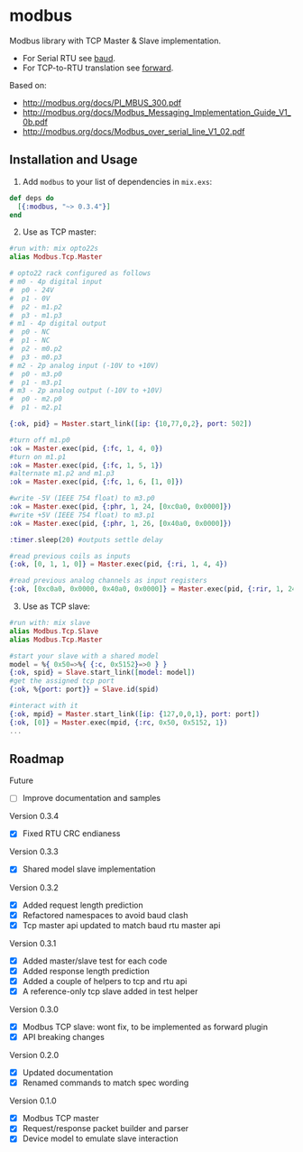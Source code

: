 # modbus

Modbus library with TCP Master & Slave implementation.

- For Serial RTU see [baud](https://github.com/samuelventura/baud).
- For TCP-to-RTU translation see [forward](https://github.com/samuelventura/forward).

Based on:

- http://modbus.org/docs/PI_MBUS_300.pdf
- http://modbus.org/docs/Modbus_Messaging_Implementation_Guide_V1_0b.pdf
- http://modbus.org/docs/Modbus_over_serial_line_V1_02.pdf

## Installation and Usage

1. Add `modbus` to your list of dependencies in `mix.exs`:

  ```elixir
  def deps do
    [{:modbus, "~> 0.3.4"}]
  end
  ```

2. Use as TCP master:

  ```elixir
  #run with: mix opto22s
  alias Modbus.Tcp.Master

  # opto22 rack configured as follows
  # m0 - 4p digital input
  #  p0 - 24V
  #  p1 - 0V
  #  p2 - m1.p2
  #  p3 - m1.p3
  # m1 - 4p digital output
  #  p0 - NC
  #  p1 - NC
  #  p2 - m0.p2
  #  p3 - m0.p3
  # m2 - 2p analog input (-10V to +10V)
  #  p0 - m3.p0
  #  p1 - m3.p1
  # m3 - 2p analog output (-10V to +10V)
  #  p0 - m2.p0
  #  p1 - m2.p1

  {:ok, pid} = Master.start_link([ip: {10,77,0,2}, port: 502])

  #turn off m1.p0
  :ok = Master.exec(pid, {:fc, 1, 4, 0})
  #turn on m1.p1
  :ok = Master.exec(pid, {:fc, 1, 5, 1})
  #alternate m1.p2 and m1.p3
  :ok = Master.exec(pid, {:fc, 1, 6, [1, 0]})

  #write -5V (IEEE 754 float) to m3.p0
  :ok = Master.exec(pid, {:phr, 1, 24, [0xc0a0, 0x0000]})
  #write +5V (IEEE 754 float) to m3.p1
  :ok = Master.exec(pid, {:phr, 1, 26, [0x40a0, 0x0000]})

  :timer.sleep(20) #outputs settle delay

  #read previous coils as inputs
  {:ok, [0, 1, 1, 0]} = Master.exec(pid, {:ri, 1, 4, 4})

  #read previous analog channels as input registers
  {:ok, [0xc0a0, 0x0000, 0x40a0, 0x0000]} = Master.exec(pid, {:rir, 1, 24, 4})
  ```

3. Use as TCP slave:

  ```elixir
  #run with: mix slave
  alias Modbus.Tcp.Slave
  alias Modbus.Tcp.Master

  #start your slave with a shared model
  model = %{ 0x50=>%{ {:c, 0x5152}=>0 } }
  {:ok, spid} = Slave.start_link([model: model])
  #get the assigned tcp port
  {:ok, %{port: port}} = Slave.id(spid)

  #interact with it
  {:ok, mpid} = Master.start_link([ip: {127,0,0,1}, port: port])
  {:ok, [0]} = Master.exec(mpid, {:rc, 0x50, 0x5152, 1})
  ...
  ```

## Roadmap

Future

- [ ] Improve documentation and samples

Version 0.3.4

- [x] Fixed RTU CRC endianess

Version 0.3.3

- [x] Shared model slave implementation

Version 0.3.2

- [x] Added request length prediction
- [x] Refactored namespaces to avoid baud clash
- [x] Tcp master api updated to match baud rtu master api

Version 0.3.1

- [x] Added master/slave test for each code
- [x] Added response length prediction
- [x] Added a couple of helpers to tcp and rtu api
- [x] A reference-only tcp slave added in test helper

Version 0.3.0

- [x] Modbus TCP slave: wont fix, to be implemented as forward plugin
- [x] API breaking changes

Version 0.2.0

- [x] Updated documentation
- [x] Renamed commands to match spec wording

Version 0.1.0

- [x] Modbus TCP master
- [x] Request/response packet builder and parser
- [x] Device model to emulate slave interaction
